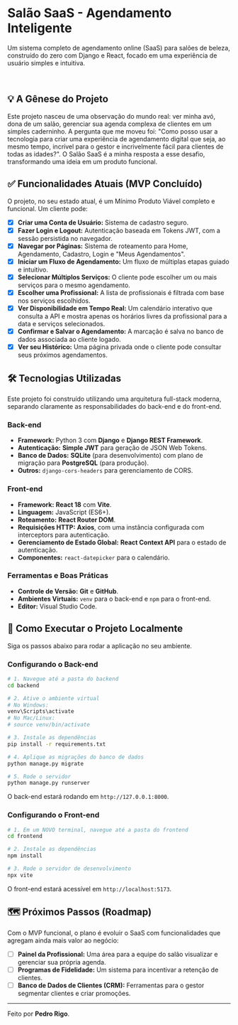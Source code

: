 # Salão SaaS - Agendamento Inteligente

Um sistema completo de agendamento online (SaaS) para salões de beleza, construído do zero com Django e React, focado em uma experiência de usuário simples e intuitiva.

<br>

## 💡 A Gênese do Projeto

Este projeto nasceu de uma observação do mundo real: ver minha avó, dona de um salão, gerenciar sua agenda complexa de clientes em um simples caderninho. A pergunta que me moveu foi: "Como posso usar a tecnologia para criar uma experiência de agendamento digital que seja, ao mesmo tempo, incrível para o gestor e incrivelmente fácil para clientes de todas as idades?". O Salão SaaS é a minha resposta a esse desafio, transformando uma ideia em um produto funcional.

## ✅ Funcionalidades Atuais (MVP Concluído)

O projeto, no seu estado atual, é um Mínimo Produto Viável completo e funcional. Um cliente pode:

- [x] **Criar uma Conta de Usuário:** Sistema de cadastro seguro.
- [x] **Fazer Login e Logout:** Autenticação baseada em Tokens JWT, com a sessão persistida no navegador.
- [x] **Navegar por Páginas:** Sistema de roteamento para Home, Agendamento, Cadastro, Login e "Meus Agendamentos".
- [x] **Iniciar um Fluxo de Agendamento:** Um fluxo de múltiplas etapas guiado e intuitivo.
- [x] **Selecionar Múltiplos Serviços:** O cliente pode escolher um ou mais serviços para o mesmo agendamento.
- [x] **Escolher uma Profissional:** A lista de profissionais é filtrada com base nos serviços escolhidos.
- [x] **Ver Disponibilidade em Tempo Real:** Um calendário interativo que consulta a API e mostra apenas os horários livres da profissional para a data e serviços selecionados.
- [x] **Confirmar e Salvar o Agendamento:** A marcação é salva no banco de dados associada ao cliente logado.
- [x] **Ver seu Histórico:** Uma página privada onde o cliente pode consultar seus próximos agendamentos.

## 🛠️ Tecnologias Utilizadas

Este projeto foi construído utilizando uma arquitetura full-stack moderna, separando claramente as responsabilidades do back-end e do front-end.

### **Back-end**
* **Framework:** Python 3 com **Django** e **Django REST Framework**.
* **Autenticação:** **Simple JWT** para geração de JSON Web Tokens.
* **Banco de Dados:** **SQLite** (para desenvolvimento) com plano de migração para **PostgreSQL** (para produção).
* **Outros:** `django-cors-headers` para gerenciamento de CORS.

### **Front-end**
* **Framework:** **React 18** com **Vite**.
* **Linguagem:** JavaScript (ES6+).
* **Roteamento:** **React Router DOM**.
* **Requisições HTTP:** **Axios**, com uma instância configurada com interceptors para autenticação.
* **Gerenciamento de Estado Global:** **React Context API** para o estado de autenticação.
* **Componentes:** `react-datepicker` para o calendário.

### **Ferramentas e Boas Práticas**
* **Controle de Versão:** **Git** e **GitHub**.
* **Ambientes Virtuais:** `venv` para o back-end e `npm` para o front-end.
* **Editor:** Visual Studio Code.

## 🚀 Como Executar o Projeto Localmente

Siga os passos abaixo para rodar a aplicação no seu ambiente.

### **Configurando o Back-end**
```bash
# 1. Navegue até a pasta do backend
cd backend

# 2. Ative o ambiente virtual
# No Windows:
venv\Scripts\activate
# No Mac/Linux:
# source venv/bin/activate

# 3. Instale as dependências
pip install -r requirements.txt

# 4. Aplique as migrações do banco de dados
python manage.py migrate

# 5. Rode o servidor
python manage.py runserver
```
O back-end estará rodando em `http://127.0.0.1:8000`.

### **Configurando o Front-end**
```bash
# 1. Em um NOVO terminal, navegue até a pasta do frontend
cd frontend

# 2. Instale as dependências
npm install

# 3. Rode o servidor de desenvolvimento
npx vite
```
O front-end estará acessível em `http://localhost:5173`.

## 🗺️ Próximos Passos (Roadmap)

Com o MVP funcional, o plano é evoluir o SaaS com funcionalidades que agregam ainda mais valor ao negócio:

- [ ] **Painel da Profissional:** Uma área para a equipe do salão visualizar e gerenciar sua própria agenda.
- [ ] **Programas de Fidelidade:** Um sistema para incentivar a retenção de clientes.
- [ ] **Banco de Dados de Clientes (CRM):** Ferramentas para o gestor segmentar clientes e criar promoções.

---

Feito por **Pedro Rigo**.